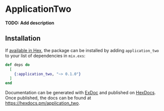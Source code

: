 # ApplicationTwo

**TODO: Add description**

## Installation

If [available in Hex](https://hex.pm/docs/publish), the package can be installed
by adding `application_two` to your list of dependencies in `mix.exs`:

```elixir
def deps do
  [
    {:application_two, "~> 0.1.0"}
  ]
end
```

Documentation can be generated with [ExDoc](https://github.com/elixir-lang/ex_doc)
and published on [HexDocs](https://hexdocs.pm). Once published, the docs can
be found at <https://hexdocs.pm/application_two>.

